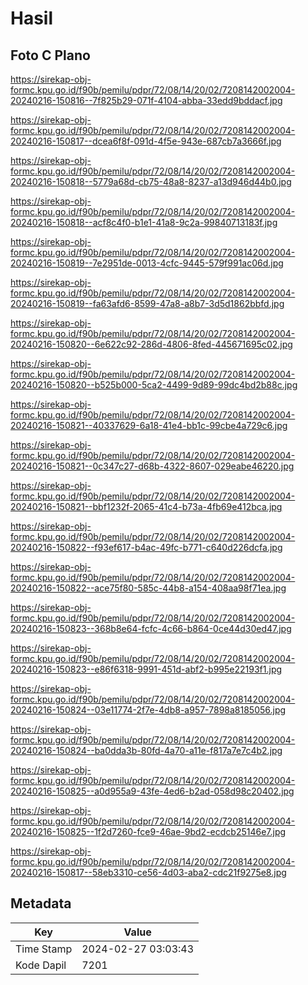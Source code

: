 # Hasil

## Foto C Plano

https://sirekap-obj-formc.kpu.go.id/f90b/pemilu/pdpr/72/08/14/20/02/7208142002004-20240216-150816--7f825b29-071f-4104-abba-33edd9bddacf.jpg

https://sirekap-obj-formc.kpu.go.id/f90b/pemilu/pdpr/72/08/14/20/02/7208142002004-20240216-150817--dcea6f8f-091d-4f5e-943e-687cb7a3666f.jpg

https://sirekap-obj-formc.kpu.go.id/f90b/pemilu/pdpr/72/08/14/20/02/7208142002004-20240216-150818--5779a68d-cb75-48a8-8237-a13d946d44b0.jpg

https://sirekap-obj-formc.kpu.go.id/f90b/pemilu/pdpr/72/08/14/20/02/7208142002004-20240216-150818--acf8c4f0-b1e1-41a8-9c2a-99840713183f.jpg

https://sirekap-obj-formc.kpu.go.id/f90b/pemilu/pdpr/72/08/14/20/02/7208142002004-20240216-150819--7e2951de-0013-4cfc-9445-579f991ac06d.jpg

https://sirekap-obj-formc.kpu.go.id/f90b/pemilu/pdpr/72/08/14/20/02/7208142002004-20240216-150819--fa63afd6-8599-47a8-a8b7-3d5d1862bbfd.jpg

https://sirekap-obj-formc.kpu.go.id/f90b/pemilu/pdpr/72/08/14/20/02/7208142002004-20240216-150820--6e622c92-286d-4806-8fed-445671695c02.jpg

https://sirekap-obj-formc.kpu.go.id/f90b/pemilu/pdpr/72/08/14/20/02/7208142002004-20240216-150820--b525b000-5ca2-4499-9d89-99dc4bd2b88c.jpg

https://sirekap-obj-formc.kpu.go.id/f90b/pemilu/pdpr/72/08/14/20/02/7208142002004-20240216-150821--40337629-6a18-41e4-bb1c-99cbe4a729c6.jpg

https://sirekap-obj-formc.kpu.go.id/f90b/pemilu/pdpr/72/08/14/20/02/7208142002004-20240216-150821--0c347c27-d68b-4322-8607-029eabe46220.jpg

https://sirekap-obj-formc.kpu.go.id/f90b/pemilu/pdpr/72/08/14/20/02/7208142002004-20240216-150821--bbf1232f-2065-41c4-b73a-4fb69e412bca.jpg

https://sirekap-obj-formc.kpu.go.id/f90b/pemilu/pdpr/72/08/14/20/02/7208142002004-20240216-150822--f93ef617-b4ac-49fc-b771-c640d226dcfa.jpg

https://sirekap-obj-formc.kpu.go.id/f90b/pemilu/pdpr/72/08/14/20/02/7208142002004-20240216-150822--ace75f80-585c-44b8-a154-408aa98f71ea.jpg

https://sirekap-obj-formc.kpu.go.id/f90b/pemilu/pdpr/72/08/14/20/02/7208142002004-20240216-150823--368b8e64-fcfc-4c66-b864-0ce44d30ed47.jpg

https://sirekap-obj-formc.kpu.go.id/f90b/pemilu/pdpr/72/08/14/20/02/7208142002004-20240216-150823--e86f6318-9991-451d-abf2-b995e22193f1.jpg

https://sirekap-obj-formc.kpu.go.id/f90b/pemilu/pdpr/72/08/14/20/02/7208142002004-20240216-150824--03e11774-2f7e-4db8-a957-7898a8185056.jpg

https://sirekap-obj-formc.kpu.go.id/f90b/pemilu/pdpr/72/08/14/20/02/7208142002004-20240216-150824--ba0dda3b-80fd-4a70-a11e-f817a7e7c4b2.jpg

https://sirekap-obj-formc.kpu.go.id/f90b/pemilu/pdpr/72/08/14/20/02/7208142002004-20240216-150825--a0d955a9-43fe-4ed6-b2ad-058d98c20402.jpg

https://sirekap-obj-formc.kpu.go.id/f90b/pemilu/pdpr/72/08/14/20/02/7208142002004-20240216-150825--1f2d7260-fce9-46ae-9bd2-ecdcb25146e7.jpg

https://sirekap-obj-formc.kpu.go.id/f90b/pemilu/pdpr/72/08/14/20/02/7208142002004-20240216-150817--58eb3310-ce56-4d03-aba2-cdc21f9275e8.jpg


## Metadata

| Key        | Value               |
| ---------- | ------------------- |
| Time Stamp | 2024-02-27 03:03:43 |
| Kode Dapil | 7201                |



